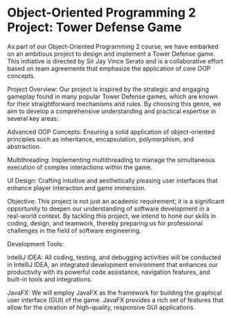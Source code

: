 # Object-Oriented Programming 2 Project: Tower Defense Game

As part of our Object-Oriented Programming 2 course, we have embarked on an ambitious project to design and implement a Tower Defense game. This initiative is directed by Sir Jay Vince Serato and is a collaborative effort based on team agreements that emphasize the application of core OOP concepts.

Project Overview: Our project is inspired by the strategic and engaging gameplay found in many popular Tower Defense games, which are known for their straightforward mechanisms and rules. By choosing this genre, we aim to develop a comprehensive understanding and practical expertise in several key areas:

Advanced OOP Concepts: Ensuring a solid application of object-oriented principles such as inheritance, encapsulation, polymorphism, and abstraction.

Multithreading: Implementing multithreading to manage the simultaneous execution of complex interactions within the game.

UI Design: Crafting intuitive and aesthetically pleasing user interfaces that enhance player interaction and game immersion.

Objective: This project is not just an academic requirement; it is a significant opportunity to deepen our understanding of software development in a real-world context. By tackling this project, we intend to hone our skills in coding, design, and teamwork, thereby preparing us for professional challenges in the field of software engineering.

Development Tools:

IntelliJ IDEA: All coding, testing, and debugging activities will be conducted in IntelliJ IDEA, an integrated development environment that enhances our productivity with its powerful code assistance, navigation features, and built-in tools and integrations.

JavaFX: We will employ JavaFX as the framework for building the graphical user interface (GUI) of the game. JavaFX provides a rich set of features that allow for the creation of high-quality, responsive GUI applications.
